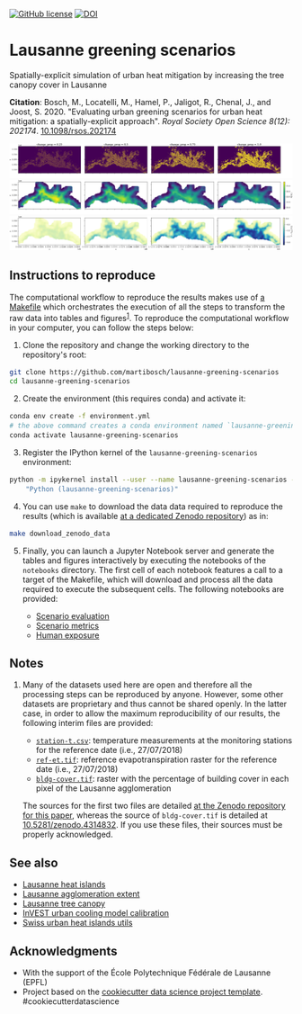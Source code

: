[![GitHub license](https://img.shields.io/github/license/martibosch/lausanne-greening-scenarios.svg)](https://github.com/martibosch/lausanne-greening-scenarios/blob/master/LICENSE)
[![DOI](https://zenodo.org//badge/DOI/10.1101/2020.11.09.373779.svg)](https://zenodo.org/record/4316572)

# Lausanne greening scenarios

Spatially-explicit simulation of urban heat mitigation by increasing the tree canopy cover in Lausanne

**Citation**: Bosch, M., Locatelli, M., Hamel, P., Jaligot, R., Chenal, J., and Joost, S. 2020. "Evaluating urban greening scenarios for urban heat mitigation: a spatially-explicit approach". *Royal Society Open Science 8(12): 202174*. [10.1098/rsos.202174](https://doi.org/10.1098/rsos.202174)

![LULC change maps](reports/figures/scenario-lulc-maps.png)
![Temperature maps](reports/figures/scenario-T-maps.png)
![Heat mitigation maps](reports/figures/scenario-heat-mitigation-maps.png)

## Instructions to reproduce

The computational workflow to reproduce the results makes use of [a Makefile](https://github.com/martibosch/lausanne-greening-scenarios/blob/master/Makefile) which orchestrates the execution of all the steps to transform the raw data into tables and figures<sup>[1](#note-1)</sup>. To reproduce the computational workflow in your computer, you can follow the steps below:

1. Clone the repository and change the working directory to the repository's root:

```bash
git clone https://github.com/martibosch/lausanne-greening-scenarios
cd lausanne-greening-scenarios
```

2. Create the environment (this requires conda) and activate it:

```bash
conda env create -f environment.yml
# the above command creates a conda environment named `lausanne-greening-scenarios`
conda activate lausanne-greening-scenarios
```
 
3. Register the IPython kernel of the `lausanne-greening-scenarios` environment:

```bash
python -m ipykernel install --user --name lausanne-greening-scenarios --display-name \
    "Python (lausanne-greening-scenarios)"
```

4. You can use `make` to download the data data required to reproduce the results (which is available [at a dedicated Zenodo repository](https://zenodo.org/record/4316572)) as in:

```bash
make download_zenodo_data
```

5. Finally, you can launch a Jupyter Notebook server and generate the tables and figures interactively by executing the notebooks of the `notebooks` directory. The first cell of each notebook features a call to a target of the Makefile, which will download and process all the data required to execute the subsequent cells. The following notebooks are provided:

    * [Scenario evaluation](https://github.com/martibosch/lausanne-greening-scenarios/blob/master/notebooks/scenarios.ipynb)
    * [Scenario metrics](https://github.com/martibosch/lausanne-greening-scenarios/blob/master/notebooks/scenario-metrics.ipynb)
    * [Human exposure](https://github.com/martibosch/lausanne-greening-scenarios/blob/master/notebooks/human-exposure.ipynb)

## Notes

1. <a name="note-1"></a> Many of the datasets used here are open and therefore all the processing steps can be reproduced by anyone. However, some other datasets are proprietary and thus cannot be shared openly. In the latter case, in order to allow the maximum reproducibility of our results, the following interim files are provided:

    * [`station-t.csv`](https://zenodo.org/record/4316572/files/station-t.csv?download=1): temperature measurements at the monitoring stations for the reference date (i.e., 27/07/2018)
    * [`ref-et.tif`](https://zenodo.org/record/4316572/files/ref-et.tif?download=1): reference evapotranspiration raster for the reference date (i.e., 27/07/2018)
    * [`bldg-cover.tif`](https://zenodo.org/record/4314832/files/bldg-cover.tif?download=1): raster with the percentage of building cover in each pixel of the Lausanne agglomeration 

    The sources for the first two files are detailed [at the Zenodo repository for this paper](https://zenodo.org/record/4316572), whereas the source of `bldg-cover.tif` is detailed at [10.5281/zenodo.4314832](https://doi.org/10.5281/zenodo.4314832). If you use these files, their sources must be properly acknowledged.

## See also

* [Lausanne heat islands](https://github.com/martibosch/lausanne-heat-islands)
* [Lausanne agglomeration extent](https://github.com/martibosch/lausanne-agglom-extent)
* [Lausanne tree canopy](https://github.com/martibosch/lausanne-tree-canopy)
* [InVEST urban cooling model calibration](https://github.com/martibosch/invest-ucm-calibration)
* [Swiss urban heat islands utils](https://github.com/martibosch/swiss-uhi-utils)

## Acknowledgments

* With the support of the École Polytechnique Fédérale de Lausanne (EPFL)
* Project based on the [cookiecutter data science project template](https://drivendata.github.io/cookiecutter-data-science). #cookiecutterdatascience
